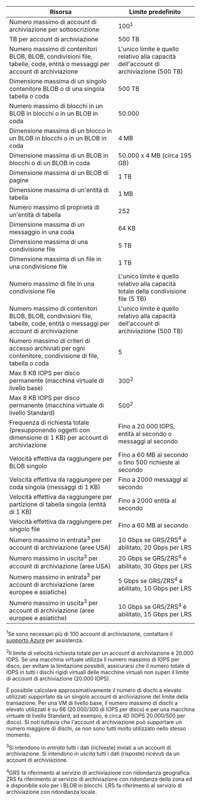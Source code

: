 Risorsa|Limite predefinito
---|---
Numero massimo di account di archiviazione per sottoscrizione|100<sup>1</sup>
TB per account di archiviazione|500 TB
Numero massimo di contenitori BLOB, BLOB, condivisioni file, tabelle, code, entità o messaggi per account di archiviazione|L'unico limite è quello relativo alla capacità dell'account di archiviazione (500 TB)
Dimensione massima di un singolo contenitore BLOB o di una singola tabella o coda|500 TB
Numero massimo di blocchi in un BLOB in blocchi o in un BLOB in coda|50\.000
Dimensione massima di un blocco in un BLOB in blocchi o in un BLOB in coda|4 MB
Dimensione massima di un BLOB in blocchi o di un BLOB in coda|50\.000 x 4 MB (circa 195 GB) 
Dimensione massima di un BLOB di pagine |1 TB
Dimensione massima di un'entità di tabella|1 MB
Numero massimo di proprietà di un'entità di tabella|252
Dimensione massima di un messaggio in una coda|64 KB
Dimensione massima di una condivisione file|5 TB
Dimensione massima di un file in una condivisione file|1 TB
Numero massimo di file in una condivisione file|L'unico limite è quello relativo alla capacità totale della condivisione file (5 TB)
Numero massimo di contenitori BLOB, BLOB, condivisioni file, tabelle, code, entità o messaggi per account di archiviazione|L'unico limite è quello relativo alla capacità dell'account di archiviazione (500 TB)
Numero massimo di criteri di accesso archiviati per ogni contenitore, condivisione di file, tabella o coda|5
Max 8 KB IOPS per disco permanente (macchina virtuale di livello base)|300<sup>2</sup>
Max 8 KB IOPS per disco permanente (macchina virtuale di livello Standard)|500<sup>2</sup>
Frequenza di richiesta totale (presupponendo oggetti con dimensione di 1 KB) per account di archiviazione|Fino a 20.000 IOPS, entità al secondo o messaggi al secondo
Velocità effettiva da raggiungere per BLOB singolo|Fino a 60 MB al secondo o fino 500 richieste al secondo
Velocità effettiva da raggiungere per coda singola (messaggi di 1 KB)|Fino a 2000 messaggi al secondo
Velocità effettiva da raggiungere per partizione di tabella singola (entità di 1 KB)|Fino a 2000 entità al secondo
Velocità effettiva da raggiungere per singolo file|Fino a 60 MB al secondo
Numero massimo in entrata<sup>3</sup> per account di archiviazione (aree USA)|10 Gbps se GRS/ZRS<sup>4</sup> è abilitato, 20 Gbps per LRS
Numero massimo in uscita<sup>3</sup> per account di archiviazione (aree USA)|20 Gbps se GRS/ZRS<sup>4</sup> è abilitato, 30 Gbps per LRS
Numero massimo in entrata<sup>3</sup> per account di archiviazione (aree europee e asiatiche)|5 Gbps se GRS/ZRS<sup>4</sup> è abilitato, 10 Gbps per LRS
Numero massimo in uscita<sup>3</sup> per account di archiviazione (aree europee e asiatiche)|10 Gbps se GRS/ZRS<sup>4</sup> è abilitato, 15 Gbps per LRS

<sup>1</sup>Se sono necessari più di 100 account di archiviazione, contattare il [supporto Azure](http://azure.microsoft.com/support/faq/) per assistenza.

<sup>2</sup>Il limite di velocità richiesta totale per un account di archiviazione è 20.000 IOPS. Se una macchina virtuale utilizza il numero massimo di IOPS per disco, per evitare la limitazione possibili, assicurarsi che il numero totale di IOPS in tutti i dischi rigidi virtuali delle macchine virtuali non superi il limite di account di archiviazione (20.000 IOPS).

È possibile calcolare approssimativamente il numero di dischi a elevato utilizzati supportato da un singolo account di archiviazione del limite della transazione. Per una VM di livello base, il numero massimo di dischi a elevato utilizzati è su 66 (20.000/300 di IOPS per disco) e per una macchina virtuale di livello Standard, ad esempio, è circa 40 (IOPS 20.000/500 per disco). Si noti tuttavia che l'account di archiviazione può supportare un numero maggiore di dischi, se non sono tutti molto utilizzato nello stesso momento.

<sup>3</sup>Si intendono in *entrata* tutti i dati (richieste) inviati a un account di archiviazione. Si intendono in *uscita* tutti i dati (risposte) ricevuti da un account di archiviazione.

<sup>4</sup>GRS fa riferimento al servizio di archiviazione con ridondanza geografica. ZRS fa riferimento al servizio di archiviazione con ridondanza della zona ed è disponibile solo per i BLOB in blocchi. LRS fa riferimento al servizio di archiviazione con ridondanza locale.

<!---HONumber=September15_HO1-->